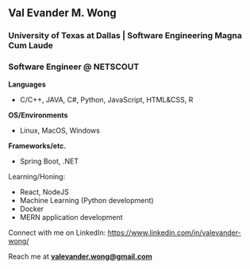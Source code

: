 ## Val Evander M. Wong
### University of Texas at Dallas | Software Engineering Magna Cum Laude
### Software Engineer @ NETSCOUT

**Languages**
- C/C++, JAVA, C#, Python, JavaScript, HTML&CSS, R

**OS/Environments**
- Linux, MacOS, Windows

**Frameworks/etc.**
- Spring Boot, .NET

Learning/Honing:
- React, NodeJS
- Machine Learning (Python development)
- Docker
- MERN application development

Connect with me on LinkedIn: https://www.linkedin.com/in/valevander-wong/

Reach me at **valevander.wong@gmail.com**

<!--
**zZestyy/zZestyy** is a ✨ _special_ ✨ repository because its `README.md` (this file) appears on your GitHub profile.

Here are some ideas to get you started:

- 🔭 I’m currently working on ...
- 🌱 I’m currently learning ...
- 👯 I’m looking to collaborate on ...
- 🤔 I’m looking for help with ...
- 💬 Ask me about ...
- 📫 How to reach me: ...
- 😄 Pronouns: ...
- ⚡ Fun fact: ...
-->
